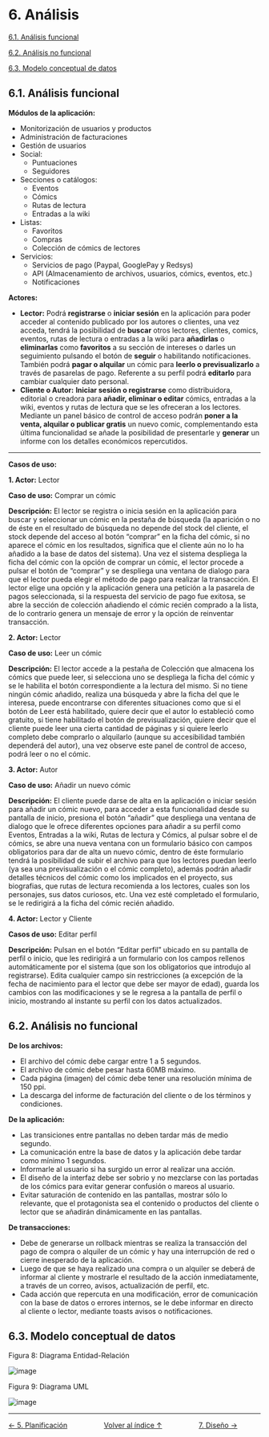# 6. Análisis

[6.1. Análisis funcional](#61-análisis-funcional)

[6.2. Análisis no funcional](#62-análisis-no-funcional)

[6.3. Modelo conceptual de datos](#63-modelo-conceptual-de-datos)

## 6.1. Análisis funcional

**Módulos de la aplicación:**
- Monitorización de usuarios y productos
- Administración de facturaciones
- Gestión de usuarios
- Social:
  - Puntuaciones
  - Seguidores
- Secciones o catálogos:
  - Eventos
  - Cómics
  - Rutas de lectura
  - Entradas a la wiki
- Listas:
  - Favoritos
  - Compras
  - Colección de cómics de lectores
- Servicios: 
  - Servicios de pago (Paypal, GooglePay y Redsys)
  - API (Almacenamiento de archivos, usuarios, cómics, eventos, etc.)
  - Notificaciones
 
**Actores:**
- **Lector:** Podrá **registrarse** o **iniciar sesión** en la aplicación para poder acceder al contenido publicado por los autores o clientes, una vez acceda, tendrá la posibilidad de **buscar** otros lectores, clientes, comics, eventos, rutas de lectura o entradas a la wiki para **añadirlas** o **eliminarlas** como **favoritos** a su sección de intereses o darles un seguimiento pulsando el botón de **seguir** o habilitando notificaciones. También podrá **pagar o alquilar** un cómic para **leerlo o previsualizarlo** a través de pasarelas de pago. Referente a su perfil podrá **editarlo** para cambiar cualquier dato personal.
- **Cliente o Autor:** **Iniciar sesión o registrarse** como distribuidora, editorial o creadora para **añadir, eliminar o editar** cómics, entradas a la wiki, eventos y rutas de lectura que se les ofreceran a los lectores. Mediante un panel básico de control de acceso podrán **poner a la venta, alquilar o publicar gratis** un nuevo comic, complementando esta última funcionalidad se añade la posibilidad de presentarle y **generar** un informe con los detalles económicos repercutidos.

---

**Casos de uso:**

**1. Actor:** Lector

**Caso de uso:** Comprar un cómic

**Descripción:** El lector se registra o inicia sesión en la aplicación para buscar y seleccionar un cómic en la pestaña de búsqueda (la aparición o no de éste en el resultado de búsqueda no depende del stock del cliente, el stock depende del acceso al botón “comprar” en la ficha del cómic, si no aparece el cómic en los resultados, significa que el cliente aún no lo ha añadido a la base de datos del sistema). Una vez el sistema despliega la ficha del cómic con la opción de comprar un cómic, el lector procede a pulsar el botón de “comprar” y se despliega una ventana de dialogo para que el lector pueda elegir el método de pago para realizar la transacción. El lector elige una opción y la aplicación genera una petición a la pasarela de pagos seleccionada, si la respuesta del servicio de pago fue exitosa, se abre la sección de colección añadiendo el cómic recién comprado a la lista, de lo contrario genera un mensaje de error y la opción de reinventar transacción.
       
**2. Actor:** Lector

**Caso de uso:** Leer un cómic

**Descripción:** El lector accede a la pestaña de Colección que almacena los cómics que puede leer, si selecciona uno se despliega la ficha del cómic y se le habilita el botón correspondiente a la lectura del mismo. Si no tiene ningún cómic añadido, realiza una búsqueda y abre la ficha del que le interesa, puede encontrarse con diferentes situaciones como que si el botón de Leer está habilitado, quiere decir que el autor lo estableció como gratuito, si tiene habilitado el botón de  previsualización, quiere decir que el cliente puede leer una cierta cantidad de páginas y si quiere leerlo completo debe comprarlo o alquilarlo (aunque su accesibilidad también dependerá del autor), una vez observe este panel de control de acceso, podrá leer o no el cómic.
       
**3. Actor:** Autor

**Caso de uso:** Añadir un nuevo cómic

**Descripción:** El cliente puede darse de alta en la aplicación o iniciar sesión para añadir un cómic nuevo, para acceder a esta funcionalidad desde su pantalla de inicio, presiona el botón “añadir” que despliega una ventana de dialogo que le ofrece diferentes opciones para añadir a su perfil como Eventos, Entradas a la wiki, Rutas de lectura y Cómics, al pulsar sobre el de cómics, se abre una nueva ventana con un formulario básico con campos obligatorios para dar de alta un nuevo cómic, dentro de éste formulario tendrá la posibilidad de subir el archivo para que los lectores puedan leerlo (ya sea una previsualización o el cómic completo), además podrán añadir detalles técnicos del cómic como los implicados en el proyecto, sus biografias, que rutas de lectura recomienda a los lectores, cuales son los personajes, sus datos curiosos, etc. Una vez esté completado el formulario, se le redirigirá a la ficha del cómic recién añadido.

**4. Actor:** Lector y Cliente

**Casos de uso:** Editar perfil

**Descripción:** Pulsan en el botón “Editar perfil” ubicado en su pantalla de perfil o inicio, que les redirigirá a un formulario con los campos rellenos automáticamente por el sistema (que son los obligatorios que introdujo al registrarse). Edita cualquier campo sin restricciones (a excepción de la fecha de nacimiento para el lector que debe ser mayor de edad), guarda los cambios con las modificaciones y se le regresa a la pantalla de perfil o inicio, mostrando al instante su perfil con los datos actualizados.

## 6.2. Análisis no funcional

**De los archivos:**

- El archivo del cómic debe cargar entre 1 a 5 segundos.
- El archivo de cómic debe pesar hasta 60MB máximo.
- Cada página (imagen) del cómic debe tener una resolución mínima de 150 ppi.
- La descarga del informe de facturación del cliente o de los términos y condiciones.

**De la aplicación:**

- Las transiciones entre pantallas no deben tardar más de medio segundo.
- La comunicación entre la base de datos y la aplicación debe tardar como mínimo 1 segundos.
- Informarle al usuario si ha surgido un error al realizar una acción.
- El diseño de la interfaz debe ser sobrio y no mezclarse con las portadas de los cómics para evitar generar confusión o mareos al usuario.
- Evitar saturación de contenido en las pantallas, mostrar sólo lo relevante, que el protagonista sea el contenido o productos del cliente o lector que se añadirán dinámicamente en las pantallas.
      
**De transacciones:**

- Debe de generarse un rollback mientras se realiza la transacción del pago de compra o alquiler de un cómic y hay una interrupción de red o cierre inesperado de la aplicación.
- Luego de que se haya realizado una compra o un alquiler se deberá de informar al cliente y mostrarle el resultado de la acción inmediatamente, a través de un correo, avisos, actualización de perfil, etc.
- Cada acción que repercuta en una modificación, error de comunicación con la base de datos o errores internos, se le debe informar en directo al cliente o lector, mediante toasts avisos o notificaciones.

## 6.3. Modelo conceptual de datos

Figura 8: Diagrama Entidad-Relación

![image](https://github.com/user-attachments/assets/85b8a22b-648b-443f-9c91-fa10924f3c87)

Figura 9: Diagrama UML

![image](https://github.com/user-attachments/assets/2e298cc0-b2ae-44f6-9391-863a0aa00c2c)

---
<div style="display:flex; justify-content: space-between; align-items: center;">
    <a href="5.planificacion.md">← 5. Planificación</a> &nbsp; &nbsp; &nbsp;
    <a href="indice.md">Volver al índice ↑</a> &nbsp; &nbsp; &nbsp;
    <a href="7.diseño.md">7. Diseño →</a> &nbsp; &nbsp; &nbsp;
</div>
